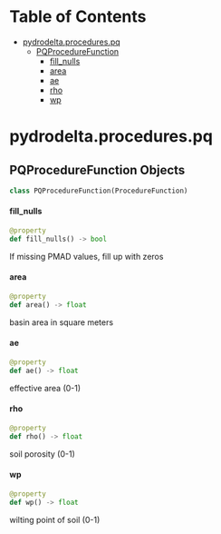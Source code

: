 # Table of Contents

* [pydrodelta.procedures.pq](#pydrodelta.procedures.pq)
  * [PQProcedureFunction](#pydrodelta.procedures.pq.PQProcedureFunction)
    * [fill\_nulls](#pydrodelta.procedures.pq.PQProcedureFunction.fill_nulls)
    * [area](#pydrodelta.procedures.pq.PQProcedureFunction.area)
    * [ae](#pydrodelta.procedures.pq.PQProcedureFunction.ae)
    * [rho](#pydrodelta.procedures.pq.PQProcedureFunction.rho)
    * [wp](#pydrodelta.procedures.pq.PQProcedureFunction.wp)

<a id="pydrodelta.procedures.pq"></a>

# pydrodelta.procedures.pq

<a id="pydrodelta.procedures.pq.PQProcedureFunction"></a>

## PQProcedureFunction Objects

```python
class PQProcedureFunction(ProcedureFunction)
```

<a id="pydrodelta.procedures.pq.PQProcedureFunction.fill_nulls"></a>

#### fill\_nulls

```python
@property
def fill_nulls() -> bool
```

If missing PMAD values, fill up with zeros

<a id="pydrodelta.procedures.pq.PQProcedureFunction.area"></a>

#### area

```python
@property
def area() -> float
```

basin area in square meters

<a id="pydrodelta.procedures.pq.PQProcedureFunction.ae"></a>

#### ae

```python
@property
def ae() -> float
```

effective area (0-1)

<a id="pydrodelta.procedures.pq.PQProcedureFunction.rho"></a>

#### rho

```python
@property
def rho() -> float
```

soil porosity (0-1)

<a id="pydrodelta.procedures.pq.PQProcedureFunction.wp"></a>

#### wp

```python
@property
def wp() -> float
```

wilting point of soil (0-1)

